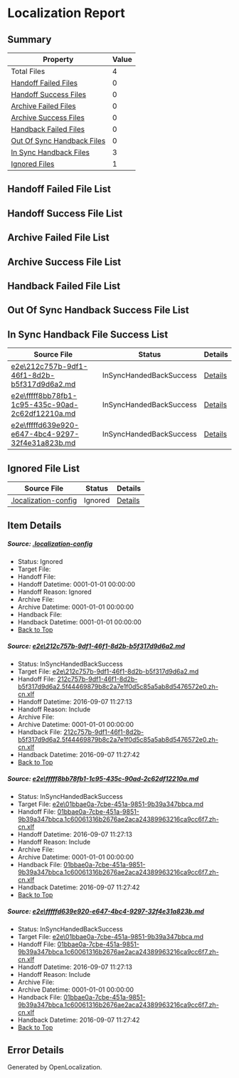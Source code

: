 # <a name='report-top'></a> Localization Report

## Summary
 Property | Value 
 -------- | ----- 
 Total Files | 4
[ Handoff Failed Files ](#handoff-failed-list)| 0
[ Handoff Success Files ](#handoff-success-list)| 0
[ Archive Failed Files ](#archive-failed-list)| 0
[ Archive Success Files ](#archive-success-list)| 0
[ Handback Failed Files ](#handback-failed-list)| 0
[ Out Of Sync Handback Files ](#outofsync-handback-success-list)| 0
[ In Sync Handback Files ](#insync-handback-success-list)| 3
[ Ignored Files ](#ignored-list)| 1

## <a name='handoff-failed-list'></a> Handoff Failed File List

## <a name='handoff-success-list'></a> Handoff Success File List

## <a name='archive-failed-list'></a> Archive Failed File List

## <a name='archive-success-list'></a> Archive Success File List

## <a name='handback-failed-list'></a> Handback Failed File List

## <a name='outofsync-handback-success-list'></a> Out Of Sync Handback Success File List

## <a name='insync-handback-success-list'></a> In Sync Handback File Success List
 Source File | Status | Details 
 ----------- | ------ | ------- 
 [e2e\212c757b-9df1-46f1-8d2b-b5f317d9d6a2.md](https://github.com/OpenLocalizationTestOrg/ol-test0/blob/807174ebae48cd4cc1eaa2808875d0f2f428c5eb/e2e/212c757b-9df1-46f1-8d2b-b5f317d9d6a2.md) | InSyncHandedBackSuccess | [Details](#37a6c90323cf5a520d34894d27c6fd4a27303dab1)
 [e2e\fffff8bb78fb1-1c95-435c-90ad-2c62df12210a.md](https://github.com/OpenLocalizationTestOrg/ol-test0/blob/a425884466a5cf4e4841c9766734b1e9e248c467/e2e/fffff8bb78fb1-1c95-435c-90ad-2c62df12210a.md) | InSyncHandedBackSuccess | [Details](#258519c4f4d26e980195d6b531121ca2b858be9c2)
 [e2e\fffffd639e920-e647-4bc4-9297-32f4e31a823b.md](https://github.com/OpenLocalizationTestOrg/ol-test0/blob/a425884466a5cf4e4841c9766734b1e9e248c467/e2e/fffffd639e920-e647-4bc4-9297-32f4e31a823b.md) | InSyncHandedBackSuccess | [Details](#258519c4f4d26e980195d6b531121ca2b858be9c3)

## <a name='ignored-list'></a> Ignored File List
 Source File | Status | Details 
 ----------- | ------ | ------- 
 [.localization-config](https://github.com/OpenLocalizationTestOrg/ol-test0/blob/a425884466a5cf4e4841c9766734b1e9e248c467/.localization-config) | Ignored | [Details](#3d4f252ac210baf56311d7e97dcc2db10974dbd20)

## Item Details
##### <a name='3d4f252ac210baf56311d7e97dcc2db10974dbd20'></a> Source: [.localization-config](https://github.com/OpenLocalizationTestOrg/ol-test0/blob/a425884466a5cf4e4841c9766734b1e9e248c467/.localization-config)
* Status: Ignored
* Target File: 
* Handoff File: 
* Handoff Datetime: 0001-01-01 00:00:00
* Handoff Reason: Ignored
* Archive File: 
* Archive Datetime: 0001-01-01 00:00:00
* Handback File: 
* Handback Datetime: 0001-01-01 00:00:00
* [Back to Top](#report-top)

##### <a name='37a6c90323cf5a520d34894d27c6fd4a27303dab1'></a> Source: [e2e\212c757b-9df1-46f1-8d2b-b5f317d9d6a2.md](https://github.com/OpenLocalizationTestOrg/ol-test0/blob/807174ebae48cd4cc1eaa2808875d0f2f428c5eb/e2e/212c757b-9df1-46f1-8d2b-b5f317d9d6a2.md)
* Status: InSyncHandedBackSuccess
* Target File: [e2e\212c757b-9df1-46f1-8d2b-b5f317d9d6a2.md](https://github.com/OpenLocalizationTestOrg/ol-test0-zhcn/blob/6bd74dd7eec1ae32f8b9f12cc861d03f5f31fb76/e2e/212c757b-9df1-46f1-8d2b-b5f317d9d6a2.md)
* Handoff File: [212c757b-9df1-46f1-8d2b-b5f317d9d6a2.5f44469879b8c2a7e1f0d5c85a5ab8d5476572e0.zh-cn.xlf](https://github.com/OpenLocalizationTestOrg/ol-test0-handoff/blob/506f98b9093213ec1f6b34c8d665a10a20034b56/ol-handoff/OpenLocalizationTestOrg/ol-test0-zhcn/ci/ht/212c757b-9df1-46f1-8d2b-b5f317d9d6a2.5f44469879b8c2a7e1f0d5c85a5ab8d5476572e0.zh-cn.xlf)
* Handoff Datetime: 2016-09-07 11:27:13
* Handoff Reason: Include
* Archive File: 
* Archive Datetime: 0001-01-01 00:00:00
* Handback File: [212c757b-9df1-46f1-8d2b-b5f317d9d6a2.5f44469879b8c2a7e1f0d5c85a5ab8d5476572e0.zh-cn.xlf](https://github.com/OpenLocalizationTestOrg/ol-test0-handback/blob/8f933d5fc25375d7923c086887d9b1789c1ec168/ol-handback/OpenLocalizationTestOrg/ol-test0-zhcn/ci/ht/212c757b-9df1-46f1-8d2b-b5f317d9d6a2.5f44469879b8c2a7e1f0d5c85a5ab8d5476572e0.zh-cn.xlf)
* Handback Datetime: 2016-09-07 11:27:42
* [Back to Top](#report-top)

##### <a name='258519c4f4d26e980195d6b531121ca2b858be9c2'></a> Source: [e2e\fffff8bb78fb1-1c95-435c-90ad-2c62df12210a.md](https://github.com/OpenLocalizationTestOrg/ol-test0/blob/a425884466a5cf4e4841c9766734b1e9e248c467/e2e/fffff8bb78fb1-1c95-435c-90ad-2c62df12210a.md)
* Status: InSyncHandedBackSuccess
* Target File: [e2e\01bbae0a-7cbe-451a-9851-9b39a347bbca.md](https://github.com/OpenLocalizationTestOrg/ol-test0-zhcn/blob/6bd74dd7eec1ae32f8b9f12cc861d03f5f31fb76/e2e/01bbae0a-7cbe-451a-9851-9b39a347bbca.md)
* Handoff File: [01bbae0a-7cbe-451a-9851-9b39a347bbca.1c60061316b2676ae2aca24389963216ca9cc6f7.zh-cn.xlf](https://github.com/OpenLocalizationTestOrg/ol-test0-handoff/blob/506f98b9093213ec1f6b34c8d665a10a20034b56/ol-handoff/OpenLocalizationTestOrg/ol-test0-zhcn/ci/ht/01bbae0a-7cbe-451a-9851-9b39a347bbca.1c60061316b2676ae2aca24389963216ca9cc6f7.zh-cn.xlf)
* Handoff Datetime: 2016-09-07 11:27:13
* Handoff Reason: Include
* Archive File: 
* Archive Datetime: 0001-01-01 00:00:00
* Handback File: [01bbae0a-7cbe-451a-9851-9b39a347bbca.1c60061316b2676ae2aca24389963216ca9cc6f7.zh-cn.xlf](https://github.com/OpenLocalizationTestOrg/ol-test0-handback/blob/8f933d5fc25375d7923c086887d9b1789c1ec168/ol-handback/OpenLocalizationTestOrg/ol-test0-zhcn/ci/ht/01bbae0a-7cbe-451a-9851-9b39a347bbca.1c60061316b2676ae2aca24389963216ca9cc6f7.zh-cn.xlf)
* Handback Datetime: 2016-09-07 11:27:42
* [Back to Top](#report-top)

##### <a name='258519c4f4d26e980195d6b531121ca2b858be9c3'></a> Source: [e2e\fffffd639e920-e647-4bc4-9297-32f4e31a823b.md](https://github.com/OpenLocalizationTestOrg/ol-test0/blob/a425884466a5cf4e4841c9766734b1e9e248c467/e2e/fffffd639e920-e647-4bc4-9297-32f4e31a823b.md)
* Status: InSyncHandedBackSuccess
* Target File: [e2e\01bbae0a-7cbe-451a-9851-9b39a347bbca.md](https://github.com/OpenLocalizationTestOrg/ol-test0-zhcn/blob/6bd74dd7eec1ae32f8b9f12cc861d03f5f31fb76/e2e/01bbae0a-7cbe-451a-9851-9b39a347bbca.md)
* Handoff File: [01bbae0a-7cbe-451a-9851-9b39a347bbca.1c60061316b2676ae2aca24389963216ca9cc6f7.zh-cn.xlf](https://github.com/OpenLocalizationTestOrg/ol-test0-handoff/blob/506f98b9093213ec1f6b34c8d665a10a20034b56/ol-handoff/OpenLocalizationTestOrg/ol-test0-zhcn/ci/ht/01bbae0a-7cbe-451a-9851-9b39a347bbca.1c60061316b2676ae2aca24389963216ca9cc6f7.zh-cn.xlf)
* Handoff Datetime: 2016-09-07 11:27:13
* Handoff Reason: Include
* Archive File: 
* Archive Datetime: 0001-01-01 00:00:00
* Handback File: [01bbae0a-7cbe-451a-9851-9b39a347bbca.1c60061316b2676ae2aca24389963216ca9cc6f7.zh-cn.xlf](https://github.com/OpenLocalizationTestOrg/ol-test0-handback/blob/8f933d5fc25375d7923c086887d9b1789c1ec168/ol-handback/OpenLocalizationTestOrg/ol-test0-zhcn/ci/ht/01bbae0a-7cbe-451a-9851-9b39a347bbca.1c60061316b2676ae2aca24389963216ca9cc6f7.zh-cn.xlf)
* Handback Datetime: 2016-09-07 11:27:42
* [Back to Top](#report-top)


## Error Details

Generated by OpenLocalization.
